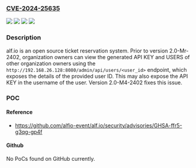 ### [CVE-2024-25635](https://cve.mitre.org/cgi-bin/cvename.cgi?name=CVE-2024-25635)
![](https://img.shields.io/static/v1?label=Product&message=alf.io&color=blue)
![](https://img.shields.io/static/v1?label=Version&message=%3C%202.0-M4-2402%20&color=brightgreen)
![](https://img.shields.io/static/v1?label=Version&message=0%20&color=brightgreen)
![](https://img.shields.io/static/v1?label=Vulnerability&message=CWE-612%3A%20Improper%20Authorization%20of%20Index%20Containing%20Sensitive%20Information&color=brightgreen)

### Description

alf.io is an open source ticket reservation system. Prior to version 2.0-Mr-2402, organization owners can view the generated API KEY and USERS of other organization owners using the `http://192.168.26.128:8080/admin/api/users/<user_id>` endpoint, which exposes the details of the provided user ID. This may also expose the API KEY in the username of the user. Version 2.0-M4-2402 fixes this issue.

### POC

#### Reference
- https://github.com/alfio-event/alf.io/security/advisories/GHSA-ffr5-g3qg-gp4f

#### Github
No PoCs found on GitHub currently.

